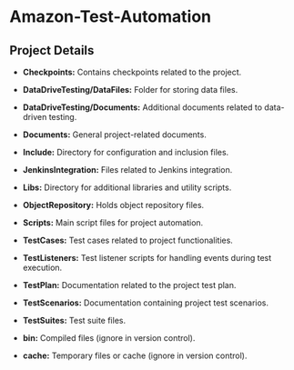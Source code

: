 # Amazon-Test-Automation


## Project Details

- **Checkpoints:** Contains checkpoints related to the project.

- **DataDriveTesting/DataFiles:** Folder for storing data files.

- **DataDriveTesting/Documents:** Additional documents related to data-driven testing.

- **Documents:** General project-related documents.

- **Include:** Directory for configuration and inclusion files.

- **JenkinsIntegration:** Files related to Jenkins integration.

- **Libs:** Directory for additional libraries and utility scripts.

- **ObjectRepository:** Holds object repository files.

- **Scripts:** Main script files for project automation.

- **TestCases:** Test cases related to project functionalities.

- **TestListeners:** Test listener scripts for handling events during test execution.

- **TestPlan:** Documentation related to the project test plan.

- **TestScenarios:** Documentation containing project test scenarios.

- **TestSuites:** Test suite files.

- **bin:** Compiled files (ignore in version control).

- **cache:** Temporary files or cache (ignore in version control).
